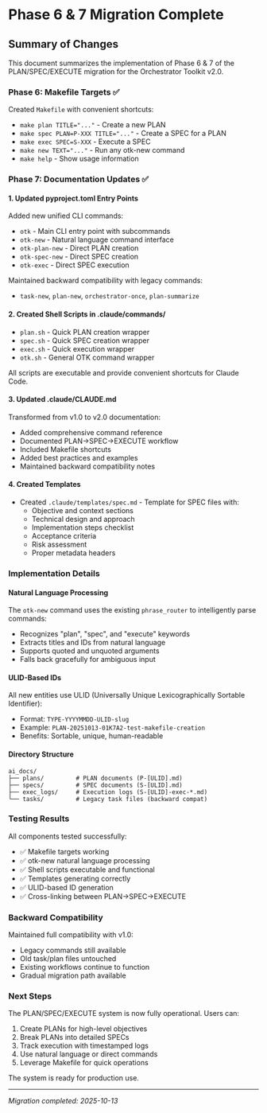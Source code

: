 # Phase 6 & 7 Migration Complete

## Summary of Changes

This document summarizes the implementation of Phase 6 & 7 of the PLAN/SPEC/EXECUTE migration for the Orchestrator Toolkit v2.0.

### Phase 6: Makefile Targets ✅

Created `Makefile` with convenient shortcuts:
- `make plan TITLE="..."` - Create a new PLAN
- `make spec PLAN=P-XXX TITLE="..."` - Create a SPEC for a PLAN
- `make exec SPEC=S-XXX` - Execute a SPEC
- `make new TEXT="..."` - Run any otk-new command
- `make help` - Show usage information

### Phase 7: Documentation Updates ✅

#### 1. Updated pyproject.toml Entry Points
Added new unified CLI commands:
- `otk` - Main CLI entry point with subcommands
- `otk-new` - Natural language command interface
- `otk-plan-new` - Direct PLAN creation
- `otk-spec-new` - Direct SPEC creation
- `otk-exec` - Direct SPEC execution

Maintained backward compatibility with legacy commands:
- `task-new`, `plan-new`, `orchestrator-once`, `plan-summarize`

#### 2. Created Shell Scripts in .claude/commands/
- `plan.sh` - Quick PLAN creation wrapper
- `spec.sh` - Quick SPEC creation wrapper
- `exec.sh` - Quick execution wrapper
- `otk.sh` - General OTK command wrapper

All scripts are executable and provide convenient shortcuts for Claude Code.

#### 3. Updated .claude/CLAUDE.md
Transformed from v1.0 to v2.0 documentation:
- Added comprehensive command reference
- Documented PLAN→SPEC→EXECUTE workflow
- Included Makefile shortcuts
- Added best practices and examples
- Maintained backward compatibility notes

#### 4. Created Templates
- Created `.claude/templates/spec.md` - Template for SPEC files with:
  - Objective and context sections
  - Technical design and approach
  - Implementation steps checklist
  - Acceptance criteria
  - Risk assessment
  - Proper metadata headers

### Implementation Details

#### Natural Language Processing
The `otk-new` command uses the existing `phrase_router` to intelligently parse commands:
- Recognizes "plan", "spec", and "execute" keywords
- Extracts titles and IDs from natural language
- Supports quoted and unquoted arguments
- Falls back gracefully for ambiguous input

#### ULID-Based IDs
All new entities use ULID (Universally Unique Lexicographically Sortable Identifier):
- Format: `TYPE-YYYYMMDD-ULID-slug`
- Example: `PLAN-20251013-01K7A2-test-makefile-creation`
- Benefits: Sortable, unique, human-readable

#### Directory Structure
```
ai_docs/
├── plans/         # PLAN documents (P-[ULID].md)
├── specs/         # SPEC documents (S-[ULID].md)
├── exec_logs/     # Execution logs (S-[ULID]-exec-*.md)
└── tasks/         # Legacy task files (backward compat)
```

### Testing Results
All components tested successfully:
- ✅ Makefile targets working
- ✅ otk-new natural language processing
- ✅ Shell scripts executable and functional
- ✅ Templates generating correctly
- ✅ ULID-based ID generation
- ✅ Cross-linking between PLAN→SPEC→EXECUTE

### Backward Compatibility
Maintained full compatibility with v1.0:
- Legacy commands still available
- Old task/plan files untouched
- Existing workflows continue to function
- Gradual migration path available

### Next Steps
The PLAN/SPEC/EXECUTE system is now fully operational. Users can:
1. Create PLANs for high-level objectives
2. Break PLANs into detailed SPECs
3. Track execution with timestamped logs
4. Use natural language or direct commands
5. Leverage Makefile for quick operations

The system is ready for production use.

---
*Migration completed: 2025-10-13*